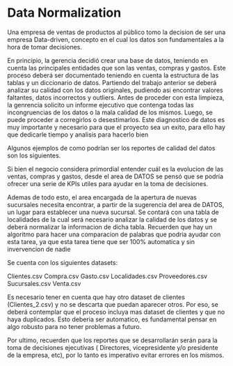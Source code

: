 # Data Normalization

Una empresa de ventas de productos al público tomo la decision de ser una empresa Data-driven, concepto en el cual los datos son fundamentales a la hora de tomar decisiones.

En principio, la gerencia decidió crear una base de datos, teniendo en cuenta las principales entidades que son las ventas, compras y gastos. Este proceso deberá ser documentado teniendo en cuenta la estructura de las tablas y un diccionario de datos.
Partiendo del trabajo anterior se deberá analizar su calidad con los datos originales, pudiendo asi encontrar valores faltantes, datos incorrectos y outliers. Antes de proceder con esta limpieza, la genrencia solicito un informe ejecutivo que contenga todas las incongruencias de los datos o la mala calidad de los mismos. Luego, se puede proceder a corregirlos o desestimarlos. Este diagnostico de datos es muy importante y necesario para que el proyecto sea un exito, para ello hay que dedicarle tiempo y analisis para hacerlo bien

Algunos ejemplos de como podrían ser los reportes de calidad del datos son los siguientes.




Si bien el negocio considera primordial entender cuál es la evolucion de las ventas, compras y gastos, desde el area de DATOS se pensó que se podría ofrecer una serie de KPIs utiles para ayudar en la toma de decisiones.

Ademas de todo esto, el area encargada de la apertura de nuevas sucursales necesita encontrar, a partir de la sugerencia del area de DATOS, un lugar para establecer una nueva sucursal.
Se contará con una tabla de localidades de la cual será necesario analizar la calidad de los datos y se deberá normalizar la informacion de dicha tabla. Recuerden que hay un algoritmo para hacer una comparacion de palabras que podria ayudar con esta tarea, ya que esta tarea tiene que ser 100% automatica y sin invervencion de nadie

Se cuenta con los siguientes datasets:

Clientes.csv
Compra.csv
Gasto.csv
Localidades.csv
Proveedores.csv
Sucursales.csv
Venta.csv

Es necesario tener en cuenta que hay otro dataset de clientes (Clientes_2.csv) y no se descarta que puedan aparecer otros. Por eso, se deberá contemplar que el proceso incluya mas dataset de clientes y que no haya duplicados. Esto deberia ser automatico, es fundamental pensar en algo robusto para no tener problemas a futuro.

Por ultimo, recuerden que los reportes que se desarrollarán serán para la toma de decisiones ejecutivas ( Directores, vicepresidente y/o presidente de la empresa, etc), por lo tanto es imperativo evitar errores en los mismos.
